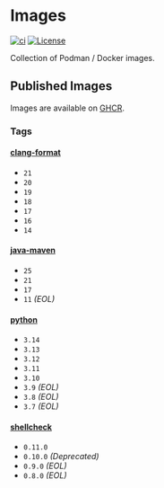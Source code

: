 # Images

[![ci](https://github.com/jhnc-oss/images/actions/workflows/ci.yml/badge.svg)](https://github.com/jhnc-oss/images/actions/workflows/ci.yml)
[![License](https://img.shields.io/badge/license-MIT-yellow.svg)](LICENSE)

Collection of Podman / Docker images.

## Published Images

Images are available on [GHCR](https://github.com/orgs/jhnc-oss/packages?repo_name=images).

### Tags

#### [clang-format](./clang-format/Dockerfile)

- `21`
- `20`
- `19`
- `18`
- `17`
- `16`
- `14`

#### [java-maven](./java-maven/Dockerfile)

- `25`
- `21`
- `17`
- `11` *(EOL)*

#### [python](./python/Dockerfile)

- `3.14`
- `3.13`
- `3.12`
- `3.11`
- `3.10`
- `3.9` *(EOL)*
- `3.8` *(EOL)*
- `3.7` *(EOL)*

#### [shellcheck](./shellcheck/Dockerfile)

- `0.11.0`
- `0.10.0` *(Deprecated)*
- `0.9.0` *(EOL)*
- `0.8.0` *(EOL)*

